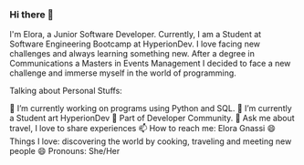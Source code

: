 ### Hi there 👋


I'm Elora, a Junior Software Developer. Currently, I am a Student at Software Engineering Bootcamp at HyperionDev. 
I love facing new challenges and always learning something new. 
After a degree in Communications a Masters in Events Management I decided to face a new challenge and immerse myself in the world of programming.

Talking about Personal Stuffs:

🔭 I’m currently working on programs using Python and SQL.
🌱 I’m currently a Student art HyperionDev
👯 Part of Developer Community.
💬 Ask me about travel, I love to share experiences
📫 How to reach me: Elora Gnassi
😄 Things I love: discovering the world by cooking, traveling and meeting new people 
😄 Pronouns: She/Her
